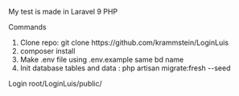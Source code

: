 <p>My test is made in Laravel 9 PHP</p>
<p>Commands</p>
<ol>
    <li>Clone repo: git clone https://github.com/krammstein/LoginLuis</li>
    <li>composer install</li>
    <li>Make .env file using .env.example same bd name</li>
    <li>Init database tables and data : php artisan migrate:fresh --seed</li>
</ol>

<p>Login root/LoginLuis/public/</p>
